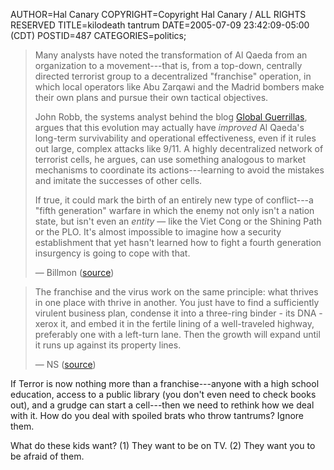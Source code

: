 AUTHOR=Hal Canary
COPYRIGHT=Copyright Hal Canary / ALL RIGHTS RESERVED
TITLE=kilodeath tantrum
DATE=2005-07-09 23:42:09-05:00 (CDT)
POSTID=487
CATEGORIES=politics;

> Many analysts have noted the transformation of Al Qaeda from an organization to a movement---that is, from a top-down, centrally directed terrorist group to a decentralized "franchise" operation, in which local operators like Abu Zarqawi and the Madrid bombers make their own plans and pursue their own tactical objectives.
> 
> John Robb, the systems analyst behind the blog [Global Guerrillas](http://globalguerrillas.typepad.com/globalguerrillas/2005/07/journal__a_caut.html), argues that this evolution may actually have _improved_ Al Qaeda's long-term survivability and operational effectiveness, even if it rules out large, complex attacks like 9/11. A highly decentralized network of terrorist cells, he argues, can use something analogous to market mechanisms to coordinate its actions---learning to avoid the mistakes and imitate the successes of other cells.
> 
> If true, it could mark the birth of an entirely new type of conflict---a "fifth generation" warfare in which the enemy not only isn't a nation state, but isn't even an _entity_ — like the Viet Cong or the Shining Path or the PLO. It's almost impossible to imagine how a security establishment that yet hasn't learned how to fight a fourth generation insurgency is going to cope with that.
> 
> — Billmon ([source](http://billmon.org/archives/001986.html))

> The franchise and the virus work on the same principle: what thrives in one place with thrive in another. You just have to find a sufficiently virulent business plan, condense it into a three-ring binder - its DNA - xerox it, and embed it in the fertile lining of a well-traveled highway, preferably one with a left-turn lane. Then the growth will expand until it runs up against its property lines.
> 
> — NS ([source](/isbn/?0553380958))

If Terror is now nothing more than a franchise---anyone with a high school education, access to a public library (you don't even need to check books out), and a grudge can start a cell---then we need to rethink how we deal with it. How do you deal with spoiled brats who throw tantrums? Ignore them.

What do these kids want? (1) They want to be on TV. (2) They want you to be afraid of them.
